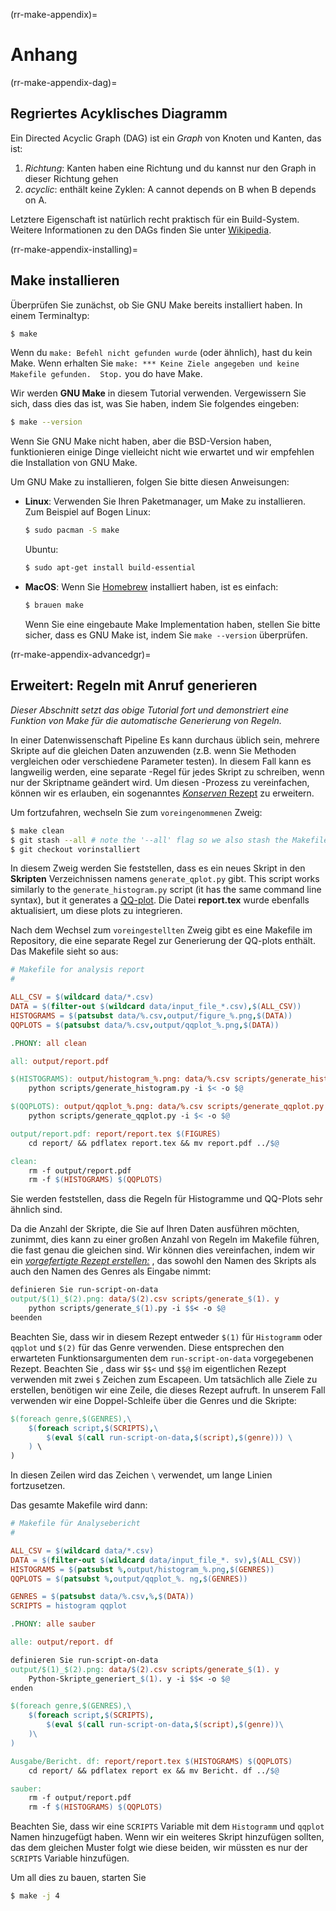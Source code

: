 (rr-make-appendix)=
# Anhang

(rr-make-appendix-dag)=
## Regriertes Acyklisches Diagramm

Ein Directed Acyclic Graph (DAG) ist ein *Graph* von Knoten und Kanten, das ist:

1. *Richtung*: Kanten haben eine Richtung und du kannst nur den Graph in dieser Richtung gehen
2. *acyclic*: enthält keine Zyklen: A cannot depends on B when B depends on A.

Letztere Eigenschaft ist natürlich recht praktisch für ein Build-System. Weitere Informationen zu den DAGs finden Sie unter [Wikipedia](https://en.wikipedia.org/wiki/Directed_acyclic_graph).

(rr-make-appendix-installing)=
## Make installieren

Überprüfen Sie zunächst, ob Sie GNU Make bereits installiert haben. In einem Terminaltyp:

```bash
$ make
```

Wenn du `make: Befehl nicht gefunden wurde` (oder ähnlich), hast du kein Make. Wenn erhalten Sie `make: *** Keine Ziele angegeben und keine Makefile gefunden.  Stop.` you do have Make.

Wir werden **GNU Make** in diesem Tutorial verwenden. Vergewissern Sie sich, dass dies das ist, was Sie haben, indem Sie folgendes eingeben:

```bash
$ make --version
```

Wenn Sie GNU Make nicht haben, aber die BSD-Version haben, funktionieren einige Dinge vielleicht nicht wie erwartet und wir empfehlen die Installation von GNU Make.

Um GNU Make zu installieren, folgen Sie bitte diesen Anweisungen:

- **Linux**: Verwenden Sie Ihren Paketmanager, um Make zu installieren. Zum Beispiel auf Bogen Linux:

  ```bash
  $ sudo pacman -S make
  ```

  Ubuntu:
  ```bash
  $ sudo apt-get install build-essential
  ```

- **MacOS**: Wenn Sie [Homebrew](https://brew.sh/) installiert haben, ist es einfach:

  ```bash
  $ brauen make
  ```

  Wenn Sie eine eingebaute Make Implementation haben, stellen Sie bitte sicher, dass es GNU Make ist, indem Sie `make --version` überprüfen.

(rr-make-appendix-advancedgr)=
## Erweitert: Regeln mit Anruf generieren

*Dieser Abschnitt setzt das obige Tutorial fort und demonstriert eine Funktion von Make für die automatische Generierung von Regeln.*

In einer Datenwissenschaft Pipeline Es kann durchaus üblich sein, mehrere Skripte auf die gleichen Daten anzuwenden (z.B. wenn Sie Methoden vergleichen oder verschiedene Parameter testen). In diesem Fall kann es langweilig werden, eine separate -Regel für jedes Skript zu schreiben, wenn nur der Skriptname geändert wird. Um diesen -Prozess zu vereinfachen, können wir es erlauben, ein sogenanntes [*Konserven* Rezept](https://www.gnu.org/software/make/manual/make.html#Canned-Recipes) zu erweitern.

Um fortzufahren, wechseln Sie zum `voreingenommenen` Zweig:

```bash
$ make clean
$ git stash --all # note the '--all' flag so we also stash the Makefile
$ git checkout vorinstalliert
```

In diesem Zweig werden Sie feststellen, dass es ein neues Skript in den **Skripten** Verzeichnissen namens `generate_qplot.py` gibt. This script works similarly to the `generate_histogram.py` script (it has the same command line syntax), but it generates a [QQ-plot](https://en.wikipedia.org/wiki/Q%E2%80%93Q_plot). Die Datei **report.tex** wurde ebenfalls aktualisiert, um diese plots zu integrieren.

Nach dem Wechsel zum `voreingestellten` Zweig gibt es eine Makefile im Repository, die eine separate Regel zur Generierung der QQ-plots enthält. Das Makefile sieht so aus:

```makefile
# Makefile for analysis report
#

ALL_CSV = $(wildcard data/*.csv)
DATA = $(filter-out $(wildcard data/input_file_*.csv),$(ALL_CSV))
HISTOGRAMS = $(patsubst data/%.csv,output/figure_%.png,$(DATA))
QQPLOTS = $(patsubst data/%.csv,output/qqplot_%.png,$(DATA))

.PHONY: all clean

all: output/report.pdf

$(HISTOGRAMS): output/histogram_%.png: data/%.csv scripts/generate_histogram.py
    python scripts/generate_histogram.py -i $< -o $@

$(QQPLOTS): output/qqplot_%.png: data/%.csv scripts/generate_qqplot.py
    python scripts/generate_qqplot.py -i $< -o $@

output/report.pdf: report/report.tex $(FIGURES)
    cd report/ && pdflatex report.tex && mv report.pdf ../$@

clean:
    rm -f output/report.pdf
    rm -f $(HISTOGRAMS) $(QQPLOTS)
```

Sie werden feststellen, dass die Regeln für Histogramme und QQ-Plots sehr ähnlich sind.

Da die Anzahl der Skripte, die Sie auf Ihren Daten ausführen möchten, zunimmt, dies kann zu einer großen Anzahl von Regeln im Makefile führen, die fast genau die gleichen sind. Wir können dies vereinfachen, indem wir ein [*vorgefertigte Rezept erstellen:*](https://www.gnu.org/software/make/manual/html_node/Canned-Recipes.html) , das sowohl den Namen des Skripts als auch den Namen des Genres als Eingabe nimmt:

```makefile
definieren Sie run-script-on-data
output/$(1)_$(2).png: data/$(2).csv scripts/generate_$(1). y
    python scripts/generate_$(1).py -i $$< -o $@
beenden
```

Beachten Sie, dass wir in diesem Rezept entweder `$(1)` für `Histogramm` oder `qqplot` und `$(2)` für das Genre verwenden. Diese entsprechen den erwarteten Funktionsargumenten dem `run-script-on-data` vorgegebenen Rezept. Beachten Sie , dass wir `$$<` und `$$@` im eigentlichen Rezept verwenden mit zwei `$` Zeichen zum Escapeen. Um tatsächlich alle Ziele zu erstellen, benötigen wir eine Zeile, die dieses Rezept aufruft.  In unserem Fall verwenden wir eine Doppel-Schleife über die Genres und die Skripte:

```makefile
$(foreach genre,$(GENRES),\
    $(foreach script,$(SCRIPTS),\
        $(eval $(call run-script-on-data,$(script),$(genre))) \
    ) \
)
```

In diesen Zeilen wird das Zeichen `\` verwendet, um lange Linien fortzusetzen.

Das gesamte Makefile wird dann:

```makefile
# Makefile für Analysebericht
#

ALL_CSV = $(wildcard data/*.csv)
DATA = $(filter-out $(wildcard data/input_file_*. sv),$(ALL_CSV))
HISTOGRAMS = $(patsubst %,output/histogram_%.png,$(GENRES))
QQPLOTS = $(patsubst %,output/qqplot_%. ng,$(GENRES))

GENRES = $(patsubst data/%.csv,%,$(DATA))
SCRIPTS = histogram qqplot

.PHONY: alle sauber

alle: output/report. df

definieren Sie run-script-on-data
output/$(1)_$(2).png: data/$(2).csv scripts/generate_$(1). y
    Python-Skripte_generiert_$(1). y -i $$< -o $@
enden

$(foreach genre,$(GENRES),\
    $(foreach script,$(SCRIPTS),
        $(eval $(call run-script-on-data,$(script),$(genre))\
    )\
)

Ausgabe/Bericht. df: report/report.tex $(HISTOGRAMS) $(QQPLOTS)
    cd report/ && pdflatex report ex && mv Bericht. df ../$@

sauber:
    rm -f output/report.pdf
    rm -f $(HISTOGRAMS) $(QQPLOTS)
```

Beachten Sie, dass wir eine `SCRIPTS` Variable mit dem `Histogramm` und `qqplot` Namen hinzugefügt haben. Wenn wir ein weiteres Skript hinzufügen sollten, das dem gleichen Muster folgt wie diese beiden, wir müssten es nur der `SCRIPTS` Variable hinzufügen.

Um all dies zu bauen, starten Sie

```bash
$ make -j 4
```
